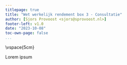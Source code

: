 ```yaml
---
titlepage: true
title: "Wet werkelijk rendement box 3 - Consultatie"
author: [Sjors Provoost <sjors@sprovoost.nl>]
footer-left: v1.0
date: "2023-10-08"
toc-own-page: false
...
```


\vspace{5cm}

Lorem ipsum